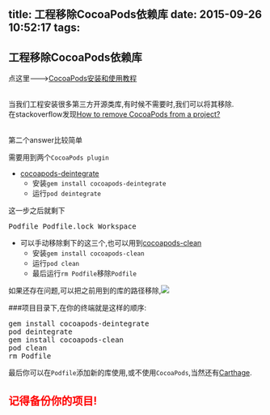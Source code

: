 title: 工程移除CocoaPods依赖库
date: 2015-09-26 10:52:17
tags:
---
## 工程移除CocoaPods依赖库
点这里--->[CocoaPods安装和使用教程](http://code4app.com/article/cocoapods-install-usage)

<br>当我们工程安装很多第三方开源类库,有时候不需要时,我们可以将其移除.<br>
在stackoverflow发现[How to remove CocoaPods from a project?](http://stackoverflow.com/questions/16427421/how-to-remove-cocoapods-from-a-project)

<br>第二个answer比较简单

需要用到两个`CocoaPods plugin`

*   [cocoapods-deintegrate](https://github.com/kylef/cocoapods-deintegrate)
	* 安装`gem install cocoapods-deintegrate`
	* 运行`pod deintegrate`

这一步之后就剩下<pre>Podfile
Podfile.lock
Workspace</pre>

* 可以手动移除剩下的这三个,也可以用到[cocoapods-clean](https://github.com/BendingSpoons/cocoapods-clean)
	* 安装`gem install cocoapods-clean`
	* 运行`pod clean`
	* 最后运行`rm Podfile`移除`Podfile`
	
如果还存在问题,可以把之前用到的库的路径移除,![](http://ww1.sinaimg.cn/large/773d7193gw1ewfofs3rz0j20ne03u0tx.jpg)

###项目目录下,在你的终端就是这样的顺序:
<pre>gem install cocoapods-deintegrate
pod deintegrate
gem install cocoapods-clean
pod clean
rm Podfile
</pre>

最后你可以在`Podfile`添加新的库使用,或不使用`CocoaPods`,当然还有[Carthage](https://github.com/Carthage/Carthage).

## <font color=red>记得备份你的项目!

